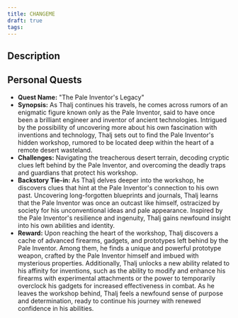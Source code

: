 ```yaml
---
title: CHANGEME
draft: true
tags:
---
```

## Description



## Personal Quests
- **Quest Name:** "The Pale Inventor's Legacy"
- **Synopsis:** As Thalj continues his travels, he comes across rumors of an enigmatic figure known only as the Pale Inventor, said to have once been a brilliant engineer and inventor of ancient technologies. Intrigued by the possibility of uncovering more about his own fascination with inventions and technology, Thalj sets out to find the Pale Inventor's hidden workshop, rumored to be located deep within the heart of a remote desert wasteland.
- **Challenges:** Navigating the treacherous desert terrain, decoding cryptic clues left behind by the Pale Inventor, and overcoming the deadly traps and guardians that protect his workshop.
- **Backstory Tie-in:** As Thalj delves deeper into the workshop, he discovers clues that hint at the Pale Inventor's connection to his own past. Uncovering long-forgotten blueprints and journals, Thalj learns that the Pale Inventor was once an outcast like himself, ostracized by society for his unconventional ideas and pale appearance. Inspired by the Pale Inventor's resilience and ingenuity, Thalj gains newfound insight into his own abilities and identity.
- **Reward:** Upon reaching the heart of the workshop, Thalj discovers a cache of advanced firearms, gadgets, and prototypes left behind by the Pale Inventor. Among them, he finds a unique and powerful prototype weapon, crafted by the Pale Inventor himself and imbued with mysterious properties. Additionally, Thalj unlocks a new ability related to his affinity for inventions, such as the ability to modify and enhance his firearms with experimental attachments or the power to temporarily overclock his gadgets for increased effectiveness in combat. As he leaves the workshop behind, Thalj feels a newfound sense of purpose and determination, ready to continue his journey with renewed confidence in his abilities.